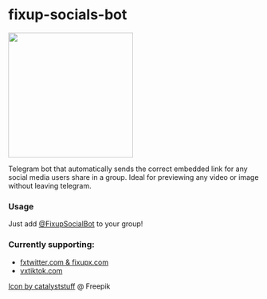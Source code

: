 # fixup-socials-bot
<img src="https://github.com/jlram/fixup-socials-bot/assets/23506789/c50641d4-7263-42b9-8191-5acf62c2c913" width="250" />

Telegram bot that automatically sends the correct embedded link for any social media users share in a group.
Ideal for previewing any video or image without leaving telegram.

### Usage
Just add [@FixupSocialBot](t.me/fixupsocialbot) to your group!

### Currently supporting:
- [fxtwitter.com & fixupx.com](https://github.com/FixTweet/FixTweet)
- [vxtiktok.com](https://github.com/dylanpdx/vxtiktok)

<a href="https://www.freepik.es/vector-gratis/ejemplo-lindo-historieta-vuelo-robot-concepto-icono-tecnologia-personas_10244952.htm#query=bot%20icon&position=32&from_view=search&track=ais">Icon by catalyststuff</a> @ Freepik
